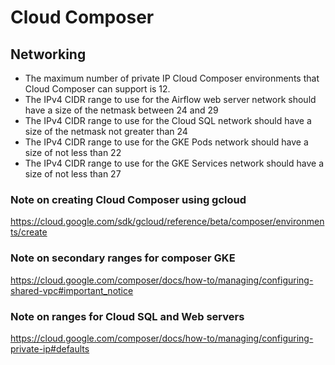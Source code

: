 # Cloud Composer
## Networking

- The maximum number of private IP Cloud Composer environments that Cloud Composer can support is 12.
- The IPv4 CIDR range to use for the Airflow web server network should have a size of the netmask between 24 and 29
- The IPv4 CIDR range to use for the Cloud SQL network should have a size of the netmask not greater than 24
- The IPv4 CIDR range to use for the GKE Pods network should have a size of not less than 22
- The IPv4 CIDR range to use for the GKE Services network should have a size of not less than 27

### Note on creating Cloud Composer using gcloud
https://cloud.google.com/sdk/gcloud/reference/beta/composer/environments/create

### Note on secondary ranges for composer GKE
https://cloud.google.com/composer/docs/how-to/managing/configuring-shared-vpc#important_notice


### Note on ranges for Cloud SQL and Web servers
https://cloud.google.com/composer/docs/how-to/managing/configuring-private-ip#defaults

